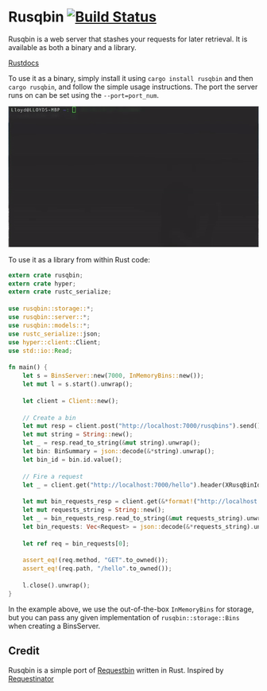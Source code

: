# Rusqbin [![Build Status](https://travis-ci.org/lloydmeta/rusqbin.svg?branch=master)](https://travis-ci.org/lloydmeta/rusqbin)

Rusqbin is a web server that stashes your requests for later retrieval. It is available as
both a binary and a library.

[Rustdocs](http://beachape.com/rusqbin)

To use it as a binary, simply install it using `cargo install rusqbin` and then `cargo rusqbin`,
and follow the simple usage instructions. The port the server runs on can be set using the `--port=port_num`.

![Binary usage demo](https://raw.githubusercontent.com/lloydmeta/rusqbin/master/demo.gif)

To use it as a library from within Rust code:

```rust
extern crate rusqbin;
extern crate hyper;
extern crate rustc_serialize;

use rusqbin::storage::*;
use rusqbin::server::*;
use rusqbin::models::*;
use rustc_serialize::json;
use hyper::client::Client;
use std::io::Read;

fn main() {
    let s = BinsServer::new(7000, InMemoryBins::new());
    let mut l = s.start().unwrap();

    let client = Client::new();

    // Create a bin
    let mut resp = client.post("http://localhost:7000/rusqbins").send().unwrap();
    let mut string = String::new();
    let _ = resp.read_to_string(&mut string).unwrap();
    let bin: BinSummary = json::decode(&*string).unwrap();
    let bin_id = bin.id.value();

    // Fire a request
    let _ = client.get("http://localhost:7000/hello").header(XRusqBinId(bin_id.to_owned())).send().unwrap();

    let mut bin_requests_resp = client.get(&*format!("http://localhost:7000/rusqbins/{}/requests", bin_id)).send().unwrap();
    let mut requests_string = String::new();
    let _ = bin_requests_resp.read_to_string(&mut requests_string).unwrap();
    let bin_requests: Vec<Request> = json::decode(&*requests_string).unwrap();

    let ref req = bin_requests[0];

    assert_eq!(req.method, "GET".to_owned());
    assert_eq!(req.path, "/hello".to_owned());

    l.close().unwrap();
}
```

In the example above, we use the out-of-the-box `InMemoryBins` for storage, but you can pass any given implementation of
`rusqbin::storage::Bins` when creating a BinsServer.

## Credit

Rusqbin is a simple port of [Requestbin](https://requestb.in/) written in Rust. Inspired by [Requestinator](https://github.com/DonMcNamara/requestinator)
